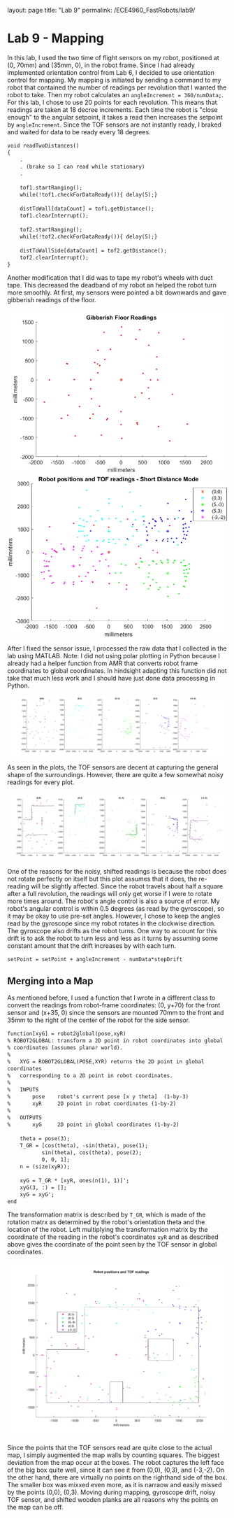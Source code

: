 layout: page
title: "Lab 9"
permalink: /ECE4960_FastRobots/lab9/

# Lab 9 - Mapping
In this lab, I used the two time of flight sensors on my robot, positioned at (0, 70mm) and (35mm, 0), in the robot frame. Since I had already implemented orientation control from Lab 6, I decided to use orientation control for mapping. My mapping is initiated by sending a command to my robot that contained the number of readings per revolution that I wanted the robot to take. Then my robot calculates an `angleIncrement = 360/numData;`. For this lab, I chose to use 20 points for each revolution. This means that readings are taken at 18 decree increments. Each time the robot is "close enough" to the angular setpoint, it takes a read then increases the setpoint by `angleIncrement`. Since the TOF sensors are not instantly ready, I braked and waited for data to be ready every 18 degrees. 

```
void readTwoDistances()
{
    .
    . (brake so I can read while stationary)
    .
    
    tof1.startRanging();
    while(!tof1.checkForDataReady()){ delay(5);}
    
    distToWall[dataCount] = tof1.getDistance();
    tof1.clearInterrupt();
    
    tof2.startRanging();
    while(!tof2.checkForDataReady()){ delay(5);}
    
    distToWallSide[dataCount] = tof2.getDistance();
    tof2.clearInterrupt();
}
```

Another modification that I did was to tape my robot's wheels with duct tape. This decreased the deadband of my robot an helped the robot turn more smoothly. At first, my sensors were pointed a bit downwards and gave gibberish readings of the floor. 

![Gibberish pic](assets/img/lab9/gibberish.PNG)
![Gibberish combined](assets/img/lab9/combinedGibberish.PNG)

After I fixed the sensor issue, I processed the raw data that I collected in the lab using MATLAB. Note: I did not using polar plotting in Python because I already had a helper function from AMR that converts robot frame coordinates to global coordinates. In hindsight adapting this function did not take that much less work and I should have just done data processing in Python.

![Individual Plots](assets/img/lab9/plotsIndividual.PNG)

As seen in the plots, the TOF sensors are decent at capturing the general shape of the surroundings. However, there are quite a few somewhat noisy readings for every plot. 

![Individual Plots Annotated](assets/img/lab9/plotsIndividual_annotated.PNG)

One of the reasons for the noisy, shifted readings is because the robot does not rotate perfectly on itself but this plot assumes that it does, the re-reading will be slightly affected. Since the robot travels about half a square after a full revolution, the readings will only get worse if I were to rotate more times around. The robot's angle control is also a source of error. My robot's angular control is within 0.5 degrees (as read by the gyroscope), so it may be okay to use pre-set angles. However, I chose to keep the angles read by the gyroscope since my robot rotates in the clockwise direction. The gyroscope also drifts as the robot turns. One way to account for this drift is to ask the robot to turn less and less as it turns by assuming some constant amount that the drift increases by with each turn. 

```
setPoint = setPoint + angleIncrement - numData*stepDrift
```

## Merging into a Map

As mentioned before, I used a function that I wrote in a different class to convert the readings from robot-frame coordinates: (0, y+70) for the front sensor and (x+35, 0) since the sensors are mounted 70mm to the front and 35mm to the right of the center of the robot for the side sensor. 

```
function[xyG] = robot2global(pose,xyR)
% ROBOT2GLOBAL: transform a 2D point in robot coordinates into global
% coordinates (assumes planar world).
% 
%   XYG = ROBOT2GLOBAL(POSE,XYR) returns the 2D point in global coordinates
%   corresponding to a 2D point in robot coordinates.
% 
%   INPUTS
%       pose    robot's current pose [x y theta]  (1-by-3)
%       xyR     2D point in robot coordinates (1-by-2)
% 
%   OUTPUTS
%       xyG     2D point in global coordinates (1-by-2)

    theta = pose(3);
    T_GR = [cos(theta), -sin(theta), pose(1);
           sin(theta), cos(theta), pose(2);
           0, 0, 1];
    n = (size(xyR));

    xyG = T_GR * [xyR, ones(n(1), 1)]';
    xyG(3, :) = [];    
    xyG = xyG';
end
```

The transformation matrix is described by `T_GR`, which is made of the rotation matrx as determined by the robot's orientation theta and the location of the robot. Left multiplying the transformation matrix by the coordinate of the reading in the robot's coordinates `xyR` and as described above gives the coordinate of the point seen by the TOF sensor in global coordinates.

![Merged Plots](assets/img/lab9/plotAll_map.PNG)

Since the points that the TOF sensors read are quite close to the actual map, I simply augmented the map walls by counting squares. The biggest deviation from the map occur at the boxes. The robot captures the left face of the big box quite well, since it can see it from (0,0), (0,3), and (-3,-2). On the other hand, there are virtually no points on the righthand side of the box. The smaller box was mixxed even more, as it is narraow and easily missed by the points (0,0), (0,3). Moving during mapping, gyroscope drift, noisy TOF sensor, and shifted wooden planks are all reasons why the points on the map can be off.